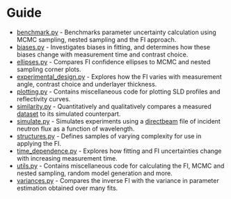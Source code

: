 # Guide
* [benchmark.py](/fisher-information/benchmark.py) - Benchmarks parameter uncertainty calculation using MCMC sampling, nested sampling and the FI approach.
* [biases.py](/fisher-information/biases.py) - Investigates biases in fitting, and determines how these biases change with measurement time and contrast choice.
* [ellipses.py](/fisher-information/ellipses.py) - Compares FI confidence ellipses to MCMC and nested sampling corner plots.
* [experimental_design.py](/fisher-information/experimental_design.py) - Explores how the FI varies with measurement angle, contrast choice and underlayer thickness.
* [plotting.py](/fisher-information/plotting.py) - Contains miscellaneous code for plotting SLD profiles and reflectivity curves.
* [similarity.py](/fisher-information/similarity.py) - Quantitatively and qualitatively compares a measured [dataset](/fisher-information/data/QCS_sample) to its simulated counterpart.
* [simulate.py](/fisher-information/simulate.py) - Simulates experiments using a [directbeam](/fisher-information/data/directbeam) file of incident neutron flux as a function of wavelength.
* [structures.py](/fisher-information/structures.py) - Defines samples of varying complexity for use in applying the FI.
* [time_dependence.py](/fisher-information/time_dependence.py) - Explores how fitting and FI uncertainties change with increasing measurement time.
* [utils.py](/fisher-information/utils.py) - Contains miscellaneous code for calculating the FI, MCMC and nested sampling, random model generation and more.
* [variances.py](/fisher-information/variances.py) - Compares the inverse FI with the variance in parameter estimation obtained over many fits.
